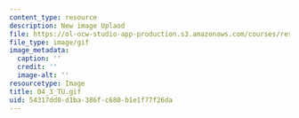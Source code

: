 ```yaml
---
content_type: resource
description: New image Uplaod
file: https://ol-ocw-studio-app-production.s3.amazonaws.com/courses/res-21g-01-kana-spring-2010/54317dd0d1ba386fc680b1e1f77f26da_04_3_TU.gif
file_type: image/gif
image_metadata:
  caption: ''
  credit: ''
  image-alt: ''
resourcetype: Image
title: 04_3_TU.gif
uid: 54317dd0-d1ba-386f-c680-b1e1f77f26da
---
```

